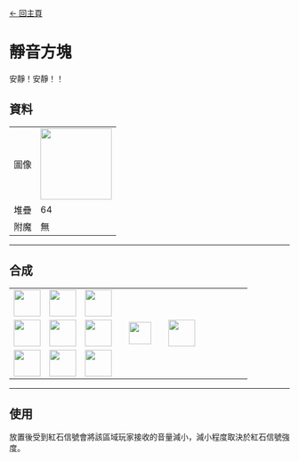 [← 回主頁](../)
# 靜音方塊
安靜！安靜！！

## 資料
<table>
    <tr><td align="end">圖像</td><td><img src="https://i.imgur.com/K43ihOZ.png" width="128"/></td></tr>
    <tr><td align="end">堆疊</td><td>64</td></tr>
    <tr><td align="end">附魔</td><td>無</td></tr>
</table>

---

## 合成
<table>
    <tr><td><img src="https://i.imgur.com/W9Ce5PI.png" width="48"/></td><td><img src="https://i.imgur.com/wdymK8b.png" width="48"/></td><td><img src="https://i.imgur.com/DTGGayN.png" width="48"/></td><td colspan="3"></td></tr>
    <tr><td><img src="https://i.imgur.com/wdymK8b.png" width="48"/></td><td><img src="https://i.imgur.com/c98D59O.png" width="48"/></td><td><img src="https://i.imgur.com/wdymK8b.png" width="48"/></td><td width="70" align="center"><img src="https://i.imgur.com/VE0KqIE.png" width="40"/></td><td><img src="https://i.imgur.com/K43ihOZ.png" width="48"/></td><td width="70"></td></tr>
    <tr><td><img src="https://i.imgur.com/DTGGayN.png" width="48"/></td><td><img src="https://i.imgur.com/wdymK8b.png" width="48"/></td><td><img src="https://i.imgur.com/W9Ce5PI.png" width="48"/></td><td colspan="3"></td></tr>
</table>

---

## 使用
放置後受到紅石信號會將該區域玩家接收的音量減小，減小程度取決於紅石信號強度。